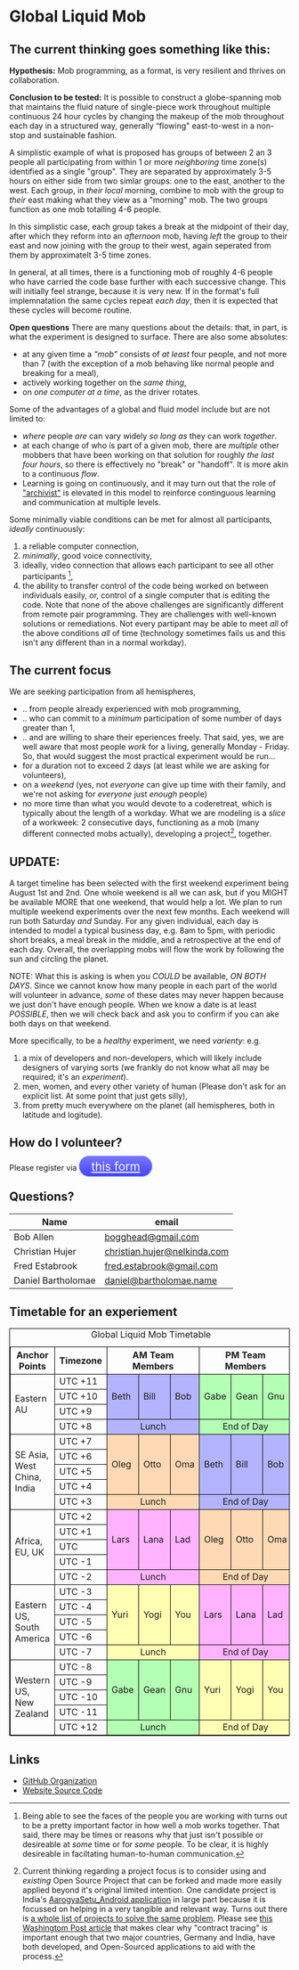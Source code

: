 # Global Liquid Mob

## The current thinking goes something like this:
**Hypothesis:** Mob programming, as a format, is very resilient and thrives on collaboration.

**Conclusion to be tested:** It is possible to construct a globe-spanning mob that maintains the fluid nature of single-piece work throughout multiple continuous 24 hour cycles by changing the makeup of the mob throughout each day in a structured way, generally “flowing" east-to-west in a non-stop and sustainable fashion.

A simplistic example of what is proposed has groups of between 2 an 3 people all participating from within 1 or more _neighboring_ time zone(s) identified as a single "group". They are separated by approximately 3-5 hours on either side from two simlar groups: one to the east, another to the west. Each group, in _their local_ morning, combine to mob with the group to _their_ east making what they view as a "morning" mob. The two groups function as one mob totalling 4-6 people.

In this simplistic case, each group takes a break at the midpoint of their day, after which they reform into an _afternoon_ mob, having _left_ the group to their east and now joining with the group to their west, again seperated from them by approximatelt 3-5 time zones.

In general, at all times, there is a functioning mob of roughly 4-6 people who have carried the code base further with each successive change. This will initially feel strange, because it is very new. If in the format's full implemnatation the same cycles repeat _each day_, then it is expected that these cycles will become routine.

**Open questions**
There are many questions about the details: that, in part, is what the experiment is designed to surface. There are also some absolutes:
* at any given time a _“mob"_ consists of _at least_ four people, and not more than 7 (with the exception of a mob behaving like normal people and breaking for a meal),
* actively working together on the _same thing_, 
* on _one computer at a time_, as the driver rotates.

Some of the advantages of a global and fluid model include but are not limited to:
* _where_ people _are_ can vary widely _so long as_ they can work _together_.
* at each change of who is part of a given mob, there are _multiple_ other mobbers 
that have been working on that solution for roughly _the last four hours_, so there is effectively no "break" or "handoff". 
It is more akin to a continuous _flow_.
* Learning is going on continuously, and it may turn out that the role of ["archivist"](https://github.com/willemlarsen/mobprogrammingrpg/blob/master/theArchivist.pdf) is elevated in this model to reinforce continguous learning and communication at multiple levels.

Some minimally viable conditions can be met for almost all participants, _ideally_ continuously: 
1. a reliable computer connection, 
2. _minimally_, good voice connectivity, 
3. ideally, video connection that allows each participant to see all other participants [^1], 
4. the ability to transfer control of the code being worked on between individuals easily, or, control of a single computer that is editing the code.
Note that none of the above challenges are significantly different from remote pair programming. They are challenges with well-known solutions or remediations. Not every partipant may be able to meet _all_ of the above conditions _all_ of time (technology sometimes fails us and this isn't any different than in a normal workday).

## The current focus
We are seeking participation from all hemispheres,
* .. from people already experienced with mob programming,
* .. who can commit to a _minimum_ participation of some number of days greater than 1,
* .. and are willing to share their eperiences freely.
That said, yes, we are well aware that most people _work_ for a living, generally Monday - Friday. So, that would suggest the most practical experiment would be run...
* for a duration not to exceed 2 days (at least while we are asking for volunteers),
* on a _weekend_ (yes, not _everyone_ can give up time with their family, and we're not asking for _everyone_ just _enough_ people)
* no more time than what you would devote to a coderetreat, which is typically about the length of a workday. 
What we are modeling is a _slice_ of a workweek: 2 consecutive days, functioning as a mob (many different connected mobs actually), developing a project[^2], together.

## UPDATE:
A target timeline has been selected with the first weekend experiment being August 1st and 2nd. 
One whole weekend is all we can ask, but if you MIGHT be available MORE that one weekend, that would help a lot. 
We plan to run multiple weekend experiments over the next few months. Each weekend will run both Saturday _and_ Sunday. For any given individual, each day is intended to model a typical business day, e.g. 8am to 5pm, with periodic short breaks, a meal break in the middle, and a retrospective at the end of each day. Overall, the overlapping mobs will flow the work by following the sun and circling the planet.

NOTE: What this is asking is when you _COULD_ be available, _ON BOTH DAYS_. Since we cannot know how many people in each part of the world will volunteer in advance, _some_ of these dates may never happen because we just don't have enough people. When we know a date is at least _POSSIBLE_, then we will check back and ask you to confirm if you can ake both days on that weekend.

More specifically, to be a _healthy_ experiment, we need _varienty_: e.g. 
1. a mix of developers and non-developers, which will likely include designers of varying sorts (we frankly do not know what all may be required; it's an _experiment_). 
2. men, women, and every other variety of human (Please don't ask for an explicit list. At some point that just gets silly), 
3. from pretty much everywhere on the planet (all hemispheres, both in latitude and logitude). 

## How do I volunteer?
Please register via <a style="border: 1px solid #aaf; background-image: linear-gradient(#77f, #44f); border-radius: 1em; padding: 0.5ex; padding-left: 1em; padding-right: 1em; color: white; font-size: 150%;" href="https://docs.google.com/forms/d/e/1FAIpQLSe1W1Rscmr6Fs4o4hHi0umRoqgZ7to7HVV7ahJ-uzbYbwWGKw/viewform">this form</a>

## Questions?

| Name               | email                          |
|--------------------|--------------------------------|
| Bob Allen          | <bogghead@gmail.com>           |
| Christian Hujer    | <christian.hujer@nelkinda.com> |
| Fred Estabrook     | <fred.estabrook@gmail.com>     |
| Daniel Bartholomae | <daniel@bartholomae.name>      |

## Timetable for an experiement
<style>
.bordertable, .bordertable td, .bordertable th {
    border: 1px solid black;
}
</style>
<table class="bordertable">
<colgroup cols="2"/>
<colgroup cols="3"/>
<colgroup cols="3"/>
<thead>
<tr><th>Anchor Points</th><th>Timezone</th><th colspan="3">AM Team Members</th><th colspan="3">PM Team Members</th></tr>
</thead>
<tbody>
<tr><td rowspan="4">Eastern AU</td>                <td>UTC +11</td><td style="background-color: hsl(240, 100%, 85%);" rowspan="3">Beth</td><td style="background-color: hsl(240, 100%, 85%);" rowspan="3">Bill</td><td style="background-color: hsl(240, 100%, 85%);" rowspan="3">Bob</td><td style="background-color: hsl(120, 100%, 85%);" rowspan="3">Gabe</td><td style="background-color: hsl(120, 100%, 85%);" rowspan="3">Gean</td><td style="background-color: hsl(120, 100%, 85%);" rowspan="3">Gnu</td></tr>
<tr>                                               <td>UTC +10</td></tr>
<tr>                                               <td>UTC  +9</td></tr>
<tr>                                               <td>UTC  +8</td><td style="background-color: hsl(240, 100%, 85%); text-align: center;" colspan="3">Lunch</td>                                                                                                                          <td style="background-color: hsl(120, 100%, 85%); text-align: center;" colspan="3">End of Day</td></tr>
</tbody>
<tbody>
<tr><td rowspan="5">SE Asia, West China, India</td><td>UTC  +7</td><td style="background-color: hsl( 30, 100%, 85%);" rowspan="4">Oleg</td><td style="background-color: hsl( 30, 100%, 85%);" rowspan="4">Otto</td><td style="background-color: hsl( 30, 100%, 85%);" rowspan="4">Oma</td><td style="background-color: hsl(240, 100%, 85%);" rowspan="4">Beth</td><td style="background-color: hsl(240, 100%, 85%);" rowspan="4">Bill</td><td style="background-color: hsl(240, 100%, 85%);" rowspan="4">Bob</td></tr>
<tr>                                               <td>UTC  +6</td></tr>
<tr>                                               <td>UTC  +5</td></tr>
<tr>                                               <td>UTC  +4</td></tr>
<tr>                                               <td>UTC  +3</td><td style="background-color: hsl( 30, 100%, 85%); text-align: center;" colspan="3">Lunch</td>                                                                                                                          <td style="background-color: hsl(240, 100%, 85%); text-align: center;" colspan="3">End of Day</td></tr>
</tbody>
<tbody>
<tr><td rowspan="5">Africa, EU, UK</td>            <td>UTC  +2</td><td style="background-color: hsl(300, 100%, 85%);" rowspan="4">Lars</td><td style="background-color: hsl(300, 100%, 85%);" rowspan="4">Lana</td><td style="background-color: hsl(300, 100%, 85%);" rowspan="4">Lad</td><td style="background-color: hsl( 30, 100%, 85%);" rowspan="4">Oleg</td><td style="background-color: hsl( 30, 100%, 85%);" rowspan="4">Otto</td><td style="background-color: hsl( 30, 100%, 85%);" rowspan="4">Oma</td></tr>
<tr>                                               <td>UTC  +1</td></tr>
<tr>                                               <td>UTC    </td></tr>
<tr>                                               <td>UTC  -1</td></tr>
<tr>                                               <td>UTC  -2</td><td style="background-color: hsl(300, 100%, 85%); text-align: center;" colspan="3">Lunch</td>                                                                                                                          <td style="background-color: hsl( 30, 100%, 85%); text-align: center;" colspan="3">End of Day</td></tr>
</tbody>
<tbody>
<tr><td rowspan="5">Eastern US, South America</td> <td>UTC  -3</td><td style="background-color: hsl( 60, 100%, 85%);" rowspan="4">Yuri</td><td style="background-color: hsl( 60, 100%, 85%);" rowspan="4">Yogi</td><td style="background-color: hsl( 60, 100%, 85%);" rowspan="4">You</td><td style="background-color: hsl(300, 100%, 85%);" rowspan="4">Lars</td><td style="background-color: hsl(300, 100%, 85%);" rowspan="4">Lana</td><td style="background-color: hsl(300, 100%, 85%);" rowspan="4">Lad</td></tr>
<tr>                                               <td>UTC  -4</td></tr>
<tr>                                               <td>UTC  -5</td></tr>
<tr>                                               <td>UTC  -6</td></tr>
<tr>                                               <td>UTC  -7</td><td style="background-color: hsl( 60, 100%, 85%); text-align: center;" colspan="3">Lunch</td>                                                                                                                          <td style="background-color: hsl(300, 100%, 85%); text-align: center;" colspan="3">End of Day</td></tr>
</tbody>
<tbody>
<tr><td rowspan="5">Western US, New Zealand</td>   <td>UTC  -8</td><td style="background-color: hsl(120, 100%, 85%);" rowspan="4">Gabe</td><td style="background-color: hsl(120, 100%, 85%);" rowspan="4">Gean</td><td style="background-color: hsl(120, 100%, 85%);" rowspan="4">Gnu</td><td style="background-color: hsl( 60, 100%, 85%);" rowspan="4">Yuri</td><td style="background-color: hsl( 60, 100%, 85%);" rowspan="4">Yogi</td><td style="background-color: hsl( 60, 100%, 85%);" rowspan="4">You</td></tr>
<tr>                                               <td>UTC  -9</td></tr>
<tr>                                               <td>UTC -10</td></tr>
<tr>                                               <td>UTC -11</td></tr>
<tr>                                               <td>UTC +12</td><td style="background-color: hsl(120, 100%, 85%); text-align: center;" colspan="3">Lunch</td>                                                                                                                          <td style="background-color: hsl( 60, 100%, 85%); text-align: center;" colspan="3">End of Day</td></tr>
</tbody>
<caption>Global Liquid Mob Timetable</caption>
</table>

## Links
* [GitHub Organization](https://github.com/global-liquid-mob)
* [Website Source Code](https://github.com/global-liquid-mob/global-liquid-mob.github.io)

[^1]: Being able to see the faces of the people you are working with turns out to be a pretty important factor in how well a mob works together. That said, there may be times or reasons why that just isn't possible or desireable at _some_ time or for _some_ people. To be clear, it is highly desireable in faciltating human-to-human communication.

[^2]: Current thinking regarding a project focus is to consider using and _existing_ Open Source Project that can be forked and made more easily applied beyond it's original limited intention. One candidate project is India's [AarogyaSetu_Android application](https://github.com/nic-delhi/AarogyaSetu_Android) in large part because it is focussed on helping in a very tangible and relevant way. Turns out there is [a whole list of projects to solve the same problem](https://en.wikipedia.org/wiki/COVID-19_apps#List_of_apps_by_country). 
Please see [this Washingtom Post article](https://techcrunch.com/2020/05/26/aarogya-setu-india-source-code-release/) that makes clear why "contract tracing" is important enough that two major countries, Germany and India, have both developed, and Open-Sourced applications to aid with the process.
